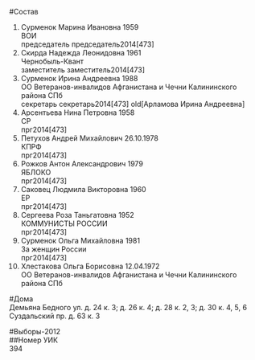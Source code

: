 #Состав  
1. Сурменок Марина Ивановна 1959  
    ВОИ  
    председатель председатель2014[473]  
2. Скирда Надежда Леонидовна 1961  
    Чернобыль-Квант  
    заместитель заместитель2014[473]  
3. Сурменок Ирина Андреевна 1988  
    ОО Ветеранов-инвалидов Афганистана и Чечни Калининского района СПб  
    секретарь секретарь2014[473] old[Арламова Ирина Андреевна]  
4. Арсентьева Нина Петровна 1958  
    СР  
    прг2014[473]  
5. Петухов Андрей Михайлович 26.10.1978  
    КПРФ  
    прг2014[473]  
6. Рожков Антон Александрович 1979  
    ЯБЛОКО  
    прг2014[473]  
7. Саковец Людмила Викторовна 1960  
    ЕР  
    прг2014[473]  
8. Сергеева Роза Таньгатовна 1952  
    КОММУНИСТЫ РОССИИ  
    прг2014[473]  
9. Сурменок Ольга Михайловна 1981  
    За женщин России  
    прг2014[473]  
10. Хлестакова Ольга Борисовна 12.04.1972  
    ОО Ветеранов-инвалидов Афганистана и Чечни Калининского района СПб  
  
#Дома  
Демьяна Бедного ул. д. 24 к. 3; д. 26 к. 4; д. 28 к. 2, 3; д. 30 к. 4, 5, 6 Суздальский пр. д. 63 к. 3  
  
#Выборы-2012  
##Номер УИК  
394  
